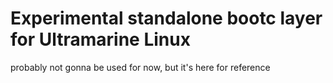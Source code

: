 # Experimental standalone bootc layer for Ultramarine Linux

probably not gonna be used for now, but it's here for reference
